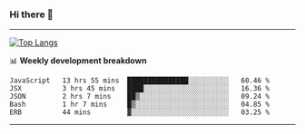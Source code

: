 ### Hi there 👋

-------
[![Top Langs](https://github-readme-stats.vercel.app/api/top-langs/?username=ashish-r)](https://github.com/anuraghazra/github-readme-stats)

📊 **Weekly development breakdown**
<!--START_SECTION:waka-->
```text
JavaScript   13 hrs 55 mins  ███████████████░░░░░░░░░░   60.46 % 
JSX          3 hrs 45 mins   ████░░░░░░░░░░░░░░░░░░░░░   16.36 % 
JSON         2 hrs 7 mins    ██▒░░░░░░░░░░░░░░░░░░░░░░   09.24 % 
Bash         1 hr 7 mins     █▒░░░░░░░░░░░░░░░░░░░░░░░   04.85 % 
ERB          44 mins         ▓░░░░░░░░░░░░░░░░░░░░░░░░   03.25 % 
```
<!--END_SECTION:waka-->
-------

<!--
**ashish-r/ashish-r** is a ✨ _special_ ✨ repository because its `README.md` (this file) appears on your GitHub profile.

Here are some ideas to get you started:

- 🔭 I’m currently working on ...
- 🌱 I’m currently learning ...
- 👯 I’m looking to collaborate on ...
- 🤔 I’m looking for help with ...
- 💬 Ask me about ...
- 📫 How to reach me: ...
- 😄 Pronouns: ...
- ⚡ Fun fact: ...
-->
